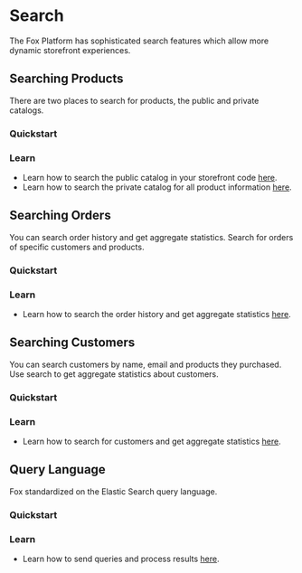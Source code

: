 # Search

The Fox Platform has sophisticated search features which allow more dynamic storefront experiences.

## Searching Products

There are two places to search for products, the public and private catalogs.

### Quickstart

### Learn

- Learn how to search the public catalog in your storefront code [here](public-catalog.md).
- Learn how to search the private catalog for all product information [here](private-catalog.md).

## Searching Orders

You can search order history and get aggregate statistics. Search for orders of specific customers and products.

### Quickstart

### Learn

- Learn how to search the order history and get aggregate statistics [here](orders.md).

## Searching Customers

You can search customers by name, email and products they purchased. Use search to
get aggregate statistics about customers.

### Quickstart

### Learn

- Learn how to search for customers and get aggregate statistics [here](customers.md).

## Query Language

Fox standardized on the Elastic Search query language. 

### Quickstart

### Learn

- Learn how to send queries and process results [here](language.md).

